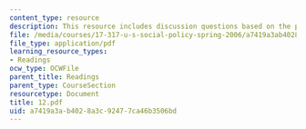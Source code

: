 ```yaml
---
content_type: resource
description: This resource includes discussion questions based on the policymaking-process.
file: /media/courses/17-317-u-s-social-policy-spring-2006/a7419a3ab4028a3c92477ca46b3506bd_12.pdf
file_type: application/pdf
learning_resource_types:
- Readings
ocw_type: OCWFile
parent_title: Readings
parent_type: CourseSection
resourcetype: Document
title: 12.pdf
uid: a7419a3a-b402-8a3c-9247-7ca46b3506bd
---
```

